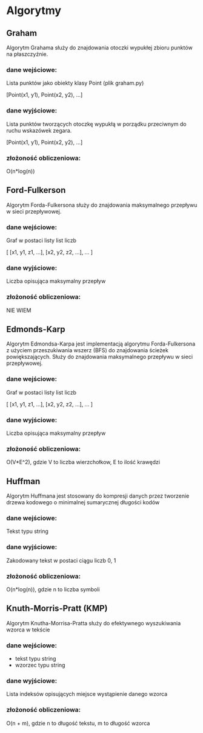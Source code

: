# Algorytmy

## Graham

Algorytm Grahama służy do znajdowania otoczki wypukłej zbioru punktów na płaszczyźnie. 

### dane wejściowe: 
Lista punktów jako obiekty klasy Point (plik graham.py)

[Point(x1, y1), Point(x2, y2), ...]

### dane wyjściowe: 
Lista punktów tworzących otoczkę wypukłą w porządku przeciwnym do ruchu wskazówek zegara. 

[Point(x1, y1), Point(x2, y2), ...]

### złożoność obliczeniowa: 
O(n*log(n))

##
## Ford-Fulkerson

Algorytm Forda-Fulkersona służy do znajdowania maksymalnego przepływu w sieci przepływowej. 

### dane wejściowe: 
Graf w postaci listy list liczb

[ [x1, y1, z1, ...], [x2, y2, z2, ...], ... ]

### dane wyjściowe: 

Liczba opisująca maksymalny przepływ

### złożoność obliczeniowa: 
NIE WIEM

##
## Edmonds-Karp

Algorytm Edmondsa-Karpa jest implementacją algorytmu Forda-Fulkersona z użyciem przeszukiwania wszerz (BFS) do znajdowania ścieżek powiększających. Służy do znajdowania maksymalnego przepływu w sieci przepływowej. 

### dane wejściowe: 
Graf w postaci listy list liczb

[ [x1, y1, z1, ...], [x2, y2, z2, ...], ... ]

### dane wyjściowe: 

Liczba opisująca maksymalny przepływ

### złożoność obliczeniowa: 
O(V*E^2), gdzie V to liczba wierzchołkow, E to ilość krawędzi

##
## Huffman

Algorytm Huffmana jest stosowany do kompresji danych przez tworzenie drzewa kodowego o minimalnej sumarycznej długości kodów

### dane wejściowe: 
Tekst typu string

### dane wyjściowe: 

Zakodowany tekst w postaci ciągu liczb 0, 1

### złożoność obliczeniowa: 
O(n*log(n)), gdzie n to liczba symboli

##
## Knuth-Morris-Pratt (KMP)

Algorytm Knutha-Morrisa-Pratta służy do efektywnego wyszukiwania wzorca w tekście

### dane wejściowe: 
* tekst typu string
* wzorzec typu string

### dane wyjściowe: 

Lista indeksów opisujących miejsce wystąpienie danego wzorca

### złożoność obliczeniowa: 
O(n + m), gdzie n to długość tekstu, m to długość wzorca
